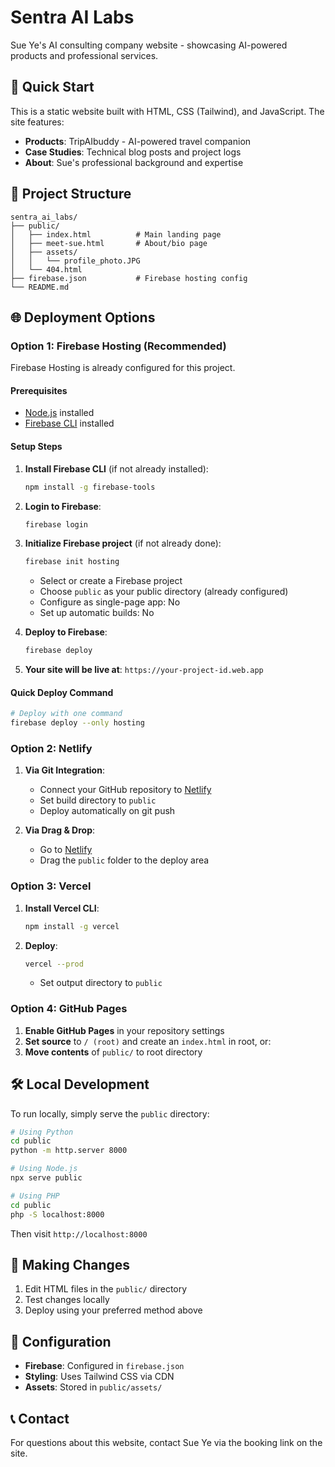 # Sentra AI Labs

Sue Ye's AI consulting company website - showcasing AI-powered products and professional services.

## 🚀 Quick Start

This is a static website built with HTML, CSS (Tailwind), and JavaScript. The site features:

- **Products**: TripAIbuddy - AI-powered travel companion
- **Case Studies**: Technical blog posts and project logs
- **About**: Sue's professional background and expertise

## 📁 Project Structure

```
sentra_ai_labs/
├── public/
│   ├── index.html          # Main landing page
│   ├── meet-sue.html       # About/bio page
│   ├── assets/
│   │   └── profile_photo.JPG
│   └── 404.html
├── firebase.json           # Firebase hosting config
└── README.md
```

## 🌐 Deployment Options

### Option 1: Firebase Hosting (Recommended)

Firebase Hosting is already configured for this project.

#### Prerequisites
- [Node.js](https://nodejs.org/) installed
- [Firebase CLI](https://firebase.google.com/docs/cli) installed

#### Setup Steps

1. **Install Firebase CLI** (if not already installed):
   ```bash
   npm install -g firebase-tools
   ```

2. **Login to Firebase**:
   ```bash
   firebase login
   ```

3. **Initialize Firebase project** (if not already done):
   ```bash
   firebase init hosting
   ```
   - Select or create a Firebase project
   - Choose `public` as your public directory (already configured)
   - Configure as single-page app: No
   - Set up automatic builds: No

4. **Deploy to Firebase**:
   ```bash
   firebase deploy
   ```

5. **Your site will be live at**: `https://your-project-id.web.app`

#### Quick Deploy Command
```bash
# Deploy with one command
firebase deploy --only hosting
```

### Option 2: Netlify

1. **Via Git Integration**:
   - Connect your GitHub repository to [Netlify](https://netlify.com)
   - Set build directory to `public`
   - Deploy automatically on git push

2. **Via Drag & Drop**:
   - Go to [Netlify](https://netlify.com)
   - Drag the `public` folder to the deploy area

### Option 3: Vercel

1. **Install Vercel CLI**:
   ```bash
   npm install -g vercel
   ```

2. **Deploy**:
   ```bash
   vercel --prod
   ```
   - Set output directory to `public`

### Option 4: GitHub Pages

1. **Enable GitHub Pages** in your repository settings
2. **Set source** to `/ (root)` and create an `index.html` in root, or:
3. **Move contents** of `public/` to root directory

## 🛠️ Local Development

To run locally, simply serve the `public` directory:

```bash
# Using Python
cd public
python -m http.server 8000

# Using Node.js
npx serve public

# Using PHP
cd public
php -S localhost:8000
```

Then visit `http://localhost:8000`

## 📝 Making Changes

1. Edit HTML files in the `public/` directory
2. Test changes locally
3. Deploy using your preferred method above

## 🔧 Configuration

- **Firebase**: Configured in `firebase.json`
- **Styling**: Uses Tailwind CSS via CDN
- **Assets**: Stored in `public/assets/`

## 📞 Contact

For questions about this website, contact Sue Ye via the booking link on the site.